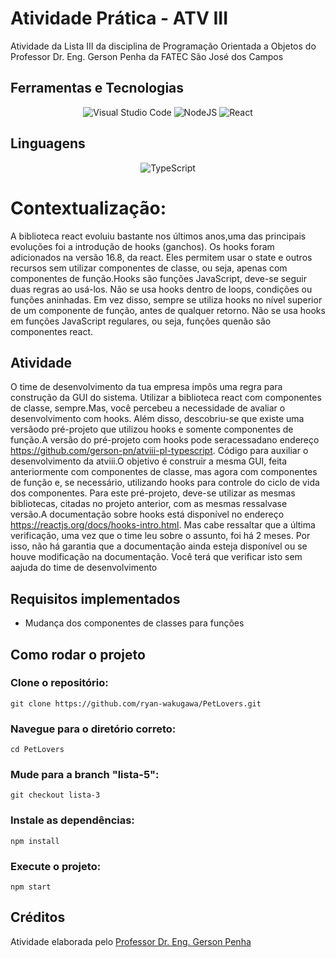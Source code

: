 # Atividade Prática - ATV III

Atividade da Lista III da disciplina de Programação Orientada a Objetos do Professor Dr. Eng. Gerson Penha da FATEC São José dos Campos

## Ferramentas e Tecnologias

<div align="center">

![Visual Studio Code](https://img.shields.io/badge/Visual%20Studio%20Code-0078d7.svg?style=for-the-badge&logo=visual-studio-code&logoColor=white)
![NodeJS](https://img.shields.io/badge/node.js-6DA55F?style=for-the-badge&logo=node.js&logoColor=white)
![React](https://img.shields.io/badge/react-%2320232a.svg?style=for-the-badge&logo=react&logoColor=%2361DAFB)

</div>

## Linguagens

<div align="center">

![TypeScript](https://img.shields.io/badge/typescript-%23007ACC.svg?style=for-the-badge&logo=typescript&logoColor=white)

</div>

# Contextualização:

A biblioteca react evoluiu bastante nos últimos anos,uma das principais evoluções foi a introdução de hooks (ganchos). Os hooks foram adicionados na versão 16.8, da react. Eles permitem usar o state e outros recursos sem utilizar componentes de classe, ou seja, apenas com componentes de função.Hooks  são  funções  JavaScript,  deve-se  seguir  duas  regras  ao usá-los.  Não  se  usa  hooks  dentro  de  loops, condições ou funções aninhadas. Em vez disso, sempre se utiliza hooks no nível superior de um componente de função, antes de qualquer retorno. Não se usa hooks em funções JavaScript regulares, ou seja, funções quenão são componentes react.

## Atividade

O  time  de  desenvolvimento  da  tua  empresa  impôs  uma  regra  para  construção  da  GUI  do  sistema.  Utilizar  a biblioteca  react  com  componentes  de  classe,  sempre.Mas,  você  percebeu  a  necessidade  de  avaliar  o desenvolvimento com  hooks.  Além  disso,  descobriu-se  que  existe uma  versãodo  pré-projeto  que  utilizou hooks e somente componentes de função.A versão do pré-projeto com hooks pode seracessadano endereço https://github.com/gerson-pn/atviii-pl-typescript. Código para auxiliar o desenvolvimento da atviii.O  objetivo  é  construir  a  mesma  GUI,  feita  anteriormente  com  componentes  de  classe,  mas  agora  com componentes  de  função  e,  se  necessário,  utilizando  hooks  para controle  do  ciclo  de  vida  dos  componentes.
Para  este  pré-projeto,  deve-se  utilizar  as  mesmas  bibliotecas,  citadas  no  projeto  anterior,  com  as  mesmas ressalvase versão.A  documentação  sobre  hooks  está  disponível  no  endereço https://reactjs.org/docs/hooks-intro.html.  Mas cabe ressaltar que a última verificação, uma vez que o time leu sobre o assunto, foi há 2 meses. Por isso, não há  garantia  que  a  documentação  ainda  esteja  disponível  ou  se  houve  modificação  na  documentação.  Você terá que verificar isto sem aajuda do time de desenvolvimento

## Requisitos implementados

- Mudança dos componentes de classes para funções

## Como rodar o projeto

### Clone o repositório:

    git clone https://github.com/ryan-wakugawa/PetLovers.git

### Navegue para o diretório correto:

    cd PetLovers

### Mude para a branch "lista-5":

    git checkout lista-3

### Instale as dependências:

    npm install

### Execute o projeto:

    npm start

## Créditos

Atividade elaborada pelo [Professor Dr. Eng. Gerson Penha](https://github.com/gerson-pn)
